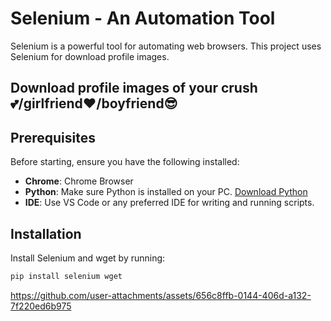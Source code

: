 # Selenium - An Automation Tool

Selenium is a powerful tool for automating web browsers. This project uses Selenium for download profile images.

## Download profile images of your crush💕/girlfriend❤️/boyfriend😎

## Prerequisites

Before starting, ensure you have the following installed:
- **Chrome**: Chrome Browser
- **Python**: Make sure Python is installed on your PC. [Download Python](https://www.python.org/downloads/)
- **IDE**: Use VS Code or any preferred IDE for writing and running scripts.

## Installation

Install Selenium and wget by running:
```bash
pip install selenium wget
```
https://github.com/user-attachments/assets/656c8ffb-0144-406d-a132-7f220ed6b975
````wait for automation and after check downloaded_images folder

